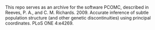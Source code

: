 This repo serves as an archive for the software PCOMC, described in Reeves, P. A., and C. M. Richards. 2009. Accurate inference of subtle population structure (and other genetic discontinuities) using principal coordinates. PLoS ONE 4:e4269.

